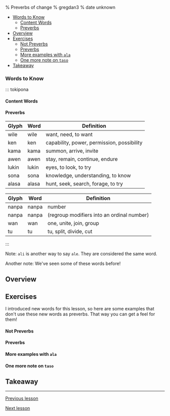 % Preverbs of change
% gregdan3
% date unknown

<!-- toc -->

  - [Words to Know](#words-to-know)
    - [Content Words](#content-words)
    - [Preverbs](#preverbs)
- [Overview](#overview)
- [Exercises](#exercises)
    - [Not Preverbs](#not-preverbs)
    - [Preverbs](#preverbs-1)
    - [More examples with `ala`](#more-examples-with-ala)
    - [One more note on `taso`](#one-more-note-on-taso)
- [Takeaway](#takeaway)

<!-- tocstop -->

### Words to Know

::: tokipona

#### Content Words

#### Preverbs

| Glyph | Word  | Definition                                 |
| ----- | ----- | ------------------------------------------ |
| wile  | wile  | want, need, to want                        |
| ken   | ken   | capability, power, permission, possibility |
| kama  | kama  | summon, arrive, invite                     |
| awen  | awen  | stay, remain, continue, endure             |
| lukin | lukin | eyes, to look, to try                      |
| sona  | sona  | knowledge, understanding, to know          |
| alasa | alasa | hunt, seek, search, forage, to try         |

| Glyph | Word  | Definition                                 |
| ----- | ----- | ------------------------------------------ |
| nanpa | nanpa | number                                     |
| nanpa | nanpa | (regroup modifiers into an ordinal number) |
| wan   | wan   | one, unite, join, group                    |
| tu    | tu    | tu, split, divide, cut                     |

:::

Note: `ali` is another way to say `ale`. They are considered the same word.

Another note: We've seen some of these words before!

## Overview

## Exercises

I introduced new words for this lesson, so here are some examples that don't use these new words as preverbs. That way you can get a feel for them!

#### Not Preverbs

#### Preverbs

#### More examples with `ala`

#### One more note on `taso`

## Takeaway

---

[Previous lesson](./adj-pi.html)

[Next lesson](./o.html)
